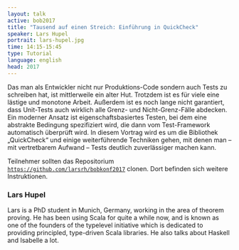 ```yaml
---
layout: talk
active: bob2017
title: "Tausend auf einen Streich: Einführung in QuickCheck"
speaker: Lars Hupel
portrait: lars-hupel.jpg
time: 14:15-15:45
type: Tutorial
language: english
head: 2017
---
```



Das man als Entwickler nicht nur Produktions-Code sondern auch Tests
zu schreiben hat, ist mittlerweile ein alter Hut. Trotzdem ist es für
viele eine lästige und monotone Arbeit. Außerdem ist es noch lange
nicht garantiert, dass Unit-Tests auch wirklich alle Grenz- und
Nicht-Grenz-Fälle abdecken. Ein moderner Ansatz ist
eigenschaftsbasiertes Testen, bei dem eine abstrakte Bedingung
spezifiziert wird, die dann vom Test-Framework automatisch überprüft
wird.  In diesem Vortrag wird es um die Bibliothek „QuickCheck“ und
einige weiterführende Techniken gehen, mit denen man – mit
vertretbarem Aufwand – Tests deutlich zuverlässiger machen kann.

Teilnehmer sollten das
Repositorium
[`https://github.com/larsrh/bobkonf2017`](https://github.com/larsrh/bobkonf2017) clonen.
Dort befinden sich weitere Instruktionen.

### Lars Hupel

Lars is a PhD student in Munich, Germany, working in the area of
theorem proving. He has been using Scala for quite a while now, and is
known as one of the founders of the typelevel initiative which is
dedicated to providing principled, type-driven Scala libraries. He
also talks about Haskell and Isabelle a lot.
